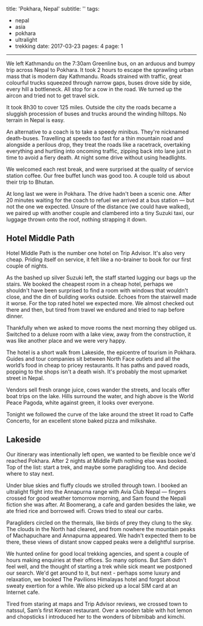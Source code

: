 title: 'Pokhara, Nepal'
subtitle: ''
tags:
  - nepal
  - asia
  - pokhara
  - ultralight
  - trekking
date: 2017-03-23
pages: 4
page: 1
---

We left Kathmandu on the 7:30am Greenline bus, on an arduous and bumpy trip across Nepal to Pokhara. It took 2 hours to escape the sprawling urban mass that is modern day Kathmandu. Roads strained with traffic, great colourful trucks squeezed through narrow gaps, buses drove side by side, every hill a bottleneck. All stop for a cow in the road. We turned up the aircon and tried not to get travel sick.

It took 8h30 to cover 125 miles. Outside the city the roads became a sluggish procession of buses and trucks around the winding hilltops. No terrain in Nepal is easy.

An alternative to a coach is to take a speedy minibus. They're nicknamed death-buses. Travelling at speeds too fast for a thin mountain road and alongside a perilous drop, they treat the roads like a racetrack, overtaking everything and hurtling into oncoming traffic, zipping back into lane just in time to avoid a fiery death. At night some drive without using headlights.

We welcomed each rest break, and were surprised at the quality of service station coffee. Our free buffet lunch was good too. A couple told us about their trip to Bhutan.

At long last we were in Pokhara. The drive hadn't been a scenic one. After 20 minutes waiting for the coach to refuel we arrived at a bus station — but not the one we expected. Unsure of the distance (we could have walked), we paired up with another couple and clambered into a tiny Suzuki taxi, our luggage thrown onto the roof, nothing strapping it down.

## Hotel Middle Path

Hotel Middle Path is the number one hotel on Trip Advisor. It's also very cheap. Priding itself on service, it felt like a no-brainer to book for our first couple of nights.

As the bashed up silver Suzuki left, the staff started lugging our bags up the stairs. We booked the cheapest room in a cheap hotel, perhaps we shouldn't have been surprised to find a room with windows that wouldn't close, and the din of building works outside. Echoes from the stairwell made it worse. For the top rated hotel we expected more. We almost checked out there and then, but tired from travel we endured and tried to nap before dinner.

Thankfully when we asked to move rooms the next morning they obliged us. Switched to a deluxe room with a lake view, away from the construction, it was like another place and we were very happy.

The hotel is a short walk from Lakeside, the epicentre of tourism in Pokhara. Guides and tour companies sit between North Face outlets and all the world’s food in cheap to pricey restaurants. It has paths and paved roads, popping to the shops isn't a death wish. It's probably the most upmarket street in Nepal.

Vendors sell fresh orange juice, cows wander the streets, and locals offer boat trips on the lake. Hills surround the water, and high above is the World Peace Pagoda, white against green, it looks over everyone.

Tonight we followed the curve of the lake around the street lit road to Caffe Concerto, for an excellent stone baked pizza and milkshake.

## Lakeside

Our itinerary was intentionally left open, we wanted to be flexible once we'd reached Pokhara. After 2 nights at Middle Path nothing else was booked. Top of the list: start a trek, and maybe some paragliding too. And decide where to stay next.

Under blue skies and fluffy clouds we strolled through town. I booked an ultralight flight into the Annapurna range with Avia Club Nepal — fingers crossed for good weather tomorrow morning, and Sam found the Nepali fiction she was after. At Boomerang, a cafe and garden besides the lake, we ate fried rice and borrowed wifi. Crows tried to steal our carbs.

Paragliders circled on the thermals, like birds of prey they clung to the sky. The clouds in the North had cleared, and from nowhere the mountain peaks of Machapuchare and Annapurna appeared. We hadn't expected them to be there, these views of distant snow capped peaks were a delightful surprise.

We hunted online for good local trekking agencies, and spent a couple of hours making enquiries at their offices. So many options. But Sam didn't feel well, and the thought of starting a trek while sick meant we postponed our search. We'd get around to it, but next - perhaps some luxury and relaxation, we booked The Pavilions Himalayas hotel and forgot about sweaty exertion for a while. We also picked up a local SIM card at an Internet cafe.

Tired from staring at maps and Trip Advisor reviews, we crossed town to natssul, Sam’s first Korean restaurant. Over a wooden table with hot lemon and chopsticks I introduced her to the wonders of bibmibab and kimchi.
